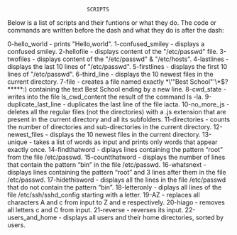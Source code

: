 							 SCRIPTS

Below is a list of scripts and their funtions or what they do.
The code or commands are written before the dash and what they do is after the dash:

0-hello_world 	  	- prints "Hello,world".
1-confused_smiley 	- displays a confused smiley.
2-hellofile 		- displays content of the "/etc/passwd" file.
3-twofiles 		- displays content of the "/etc/passwd" & "/etc/hosts".
4-lastlines		- displays the last 10 lines of "/etc/passwd".
5-firstlines 		- displays the first 10 lines of "/etc/passwd".
6-third_line		- displays the 10 newest files in the current directory.
7-file			- creates a file named exactly \*\\'"Best School"\'\\*$\?\*\*\*\*\*:) containing the text Best School ending by a new line.
8-cwd_state		- writes into the file ls_cwd_content the result of the command ls -la.
9-duplicate_last_line	- duplicates the last line of the file iacta.
10-no_more_js		- deletes all the regular files (not the directories) with a .js extension that are present in the current directory and all its subfolders.
11-directories		- counts the number of directories and sub-directories in the current directory.
12-newest_files		- displays the 10 newest files in the current directory.
13-unique		- takes a list of words as input and prints only words that appear exactly once.
14-findthatword		- diplays lines containing the pattern “root” from the file /etc/passwd.
15-countthatword	- displays the number of lines that contain the pattern “bin” in the file /etc/passwd.
16-whatsnext		- displays lines containing the pattern “root” and 3 lines after them in the file /etc/passwd.
17-hidethisword		- displays all the lines in the file /etc/passwd that do not contain the pattern “bin”.
18-letteronly		- diplays all lines of the file /etc/ssh/sshd_config starting with a letter.
19-AZ			- replaces all characters A and c from input to Z and e respectively.
20-hiago 		- removes all letters c and C from input.
21-reverse		- reverses its input.
22-users_and_home	- displays all users and their home directories, sorted by users.
